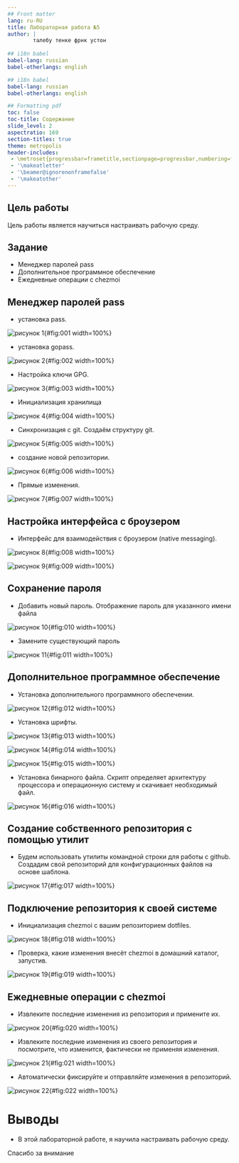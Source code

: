 ```yaml
---
## Front matter
lang: ru-RU
title: Лабораторная работа №5
author: |
        талебу тенке фрнк устон
        
## i18n babel
babel-lang: russian
babel-otherlangs: english

## i18n babel
babel-lang: russian
babel-otherlangs: english

## Formatting pdf
toc: false
toc-title: Содержание
slide_level: 2
aspectratio: 169
section-titles: true
theme: metropolis
header-includes:
 - \metroset{progressbar=frametitle,sectionpage=progressbar,numbering=fraction}
 - '\makeatletter'
 - '\beamer@ignorenonframefalse'
 - '\makeatother'
---
```




## Цель работы

Цель работы является научиться настраивать рабочую среду.


## Задание

- Менеджер паролей pass
- Дополнительное программное обеспечение
- Ежедневные операции c chezmoi


## Менеджер паролей pass

- установка pass. 

![рисунок 1](image/1.jpg){#fig:001 width=100%}

- установка gopass. 

![рисунок 2](image/2.jpg){#fig:002 width=100%}

- Настройка ключи GPG.

![рисунок 3](image/3.jpg){#fig:003 width=100%}

- Инициализация хранилища 

![рисунок 4](image/4.jpg){#fig:004 width=100%}

- Синхронизация с git. Создаём структуру git. 

![рисунок 5](image/5.jpg){#fig:005 width=100%}

- создание новой репозитории. 

![рисунок 6](image/6.jpg){#fig:006 width=100%}

- Прямые изменения. 

![рисунок 7](image/7.jpg){#fig:007 width=100%}


## Настройка интерфейса с броузером

- Интерфейс для взаимодействия с броузером (native messaging). 

![рисунок 8](image/8.jpg){#fig:008 width=100%}



![рисунок 9](image/9.jpg){#fig:009 width=100%}

## Сохранение пароля

- Добавить новый пароль. Отображение пароль для указанного имени файла

![рисунок 10](image/10.jpg){#fig:010 width=100%}

- Замените существующий пароль 

![рисунок 11](image/11.jpg){#fig:011 width=100%}

## Дополнительное программное обеспечение

- Установка дополнительного программного обеспечении. 

![рисунок 12](image/12.jpg){#fig:012 width=100%}

- Установка шрифты. 

![рисунок 13](image/13.jpg){#fig:013 width=100%}

![рисунок 14](image/14jpg){#fig:014 width=100%}

![рисунок 15](image/15.jpg){#fig:015 width=100%}


- Установка бинарного файла. Скрипт определяет архитектуру процессора и операционную систему и скачивает необходимый файл. 

![рисунок 16](image/16.jpg){#fig:016 width=100%}


## Создание собственного репозитория с помощью утилит

- Будем использовать утилиты командной строки для работы с github. Создадим свой репозиторий для конфигурационных файлов на основе шаблона. 

![рисунок 17](image/17.jpg){#fig:017 width=100%}

## Подключение репозитория к своей системе

- Инициализация chezmoi с вашим репозиторием dotfiles. 

![рисунок 18](image/18.jpg){#fig:018 width=100%}

- Проверка, какие изменения внесёт chezmoi в домашний каталог, запустив. 

![рисунок 19](image/19.jpg){#fig:019 width=100%}

## Ежедневные операции c chezmoi

- Извлеките последние изменения из репозитория и примените их.

![рисунок 20](image/20.jpg){#fig:020 width=100%}

- Извлеките последние изменения из своего репозитория и посмотрите, что изменится, фактически не применяя изменения. 

![рисунок 21](image/21.jpg){#fig:021 width=100%}

- Автоматически фиксируйте и отправляйте изменения в репозиторий. 

![рисунок 22](image/22.jpg){#fig:022 width=100%}


# Выводы

- В этой лабораторной работе, я научила настраивать рабочую среду.


Спасибо за внимание


